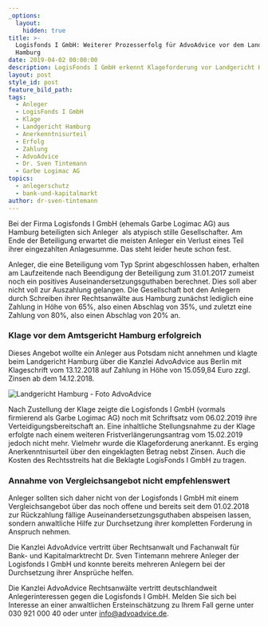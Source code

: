 ```yaml
---
_options:
  layout:
    hidden: true
title: >-
  Logisfonds I GmbH: Weiterer Prozesserfolg für AdvoAdvice vor dem Landgericht
  Hamburg
date: 2019-04-02 00:00:00
description: LogisFonds I GmbH erkennt Klageforderung vor Landgericht Hamburg an
layout: post
style_id: post
feature_bild_path:
tags:
  - Anleger
  - LogisFonds I GmbH
  - Klage
  - Landgericht Hamburg
  - Anerkenntnisurteil
  - Erfolg
  - Zahlung
  - AdvoAdvice
  - Dr. Sven Tintemann
  - Garbe Logimac AG
topics:
  - anlegerschutz
  - bank-und-kapitalmarkt
author: dr-sven-tintemann
---
```


Bei der Firma Logisfonds I GmbH (ehemals Garbe Logimac AG) aus Hamburg beteiligten sich Anleger  als atypisch stille Gesellschafter. Am Ende der Beteiligung erwartet die meisten Anleger ein Verlust eines Teil ihrer eingezahlten Anlagesumme. Das steht leider heute schon fest.

Anleger, die eine Beteiligung vom Typ Sprint abgeschlossen haben, erhalten am Laufzeitende nach Beendigung der Beteiligung zum 31.01.2017 zumeist noch ein positives Auseinandersetzungsguthaben berechnet. Dies soll aber nicht voll zur Auszahlung gelangen. Die Gesellschaft bot den Anlegern durch Schreiben ihrer Rechtsanwälte aus Hamburg zunächst lediglich eine Zahlung in Höhe von 65%, also einen Abschlag von 35%, und zuletzt eine Zahlung von 80%, also einen Abschlag von 20% an.

### Klage vor dem Amtsgericht Hamburg erfolgreich

Dieses Angebot wollte ein Anleger aus Potsdam nicht annehmen und klagte beim Landgericht Hamburg über die Kanzlei AdvoAdvice aus Berlin mit Klageschrift vom 13.12.2018 auf Zahlung in Höhe von 15.059,84 Euro zzgl. Zinsen ab dem 14.12.2018.

![Landgericht Hamburg - Foto AdvoAdvice](/uploads/lg-hamburg-außenansicht-6.JPG "Anerkenntnisurteil gegen LogisFonds I GmbH erstritten")

Nach Zustellung der Klage zeigte die Logisfonds I GmbH (vormals firmierend als Garbe Logimac AG) noch mit Schriftsatz vom 06.02.2019 ihre Verteidigungsbereitschaft an. Eine inhaltliche Stellungsnahme zu der Klage erfolgte nach einem weiteren Fristverlängerungsantrag vom 15.02.2019 jedoch nicht mehr. Vielmehr wurde die Klageforderung anerkannt. Es erging Anerkenntnisurteil über den eingeklagten Betrag nebst Zinsen. Auch die Kosten des Rechtsstreits hat die Beklagte LogisFonds I GmbH zu tragen.

### Annahme von Vergleichsangebot nicht empfehlenswert

Anleger sollten sich daher nicht von der Logisfonds I GmbH mit einem Vergleichsangebot über das noch offene und bereits seit dem 01.02.2018 zur Rückzahlung fällige Auseinandersetzungsguthaben abspeisen lassen, sondern anwaltliche Hilfe zur Durchsetzung ihrer kompletten Forderung in Anspruch nehmen.

Die Kanzlei AdvoAdvice vertritt über Rechtsanwalt und Fachanwalt für Bank- und Kapitalmarktrecht Dr. Sven Tintemann mehrere Anleger der Logisfonds I GmbH und konnte bereits mehreren Anlegern bei der Durchsetzung ihrer Ansprüche helfen.

Die Kanzlei AdvoAdvice Rechtsanwälte vertritt deutschlandweit Anlegerinteressen gegen die Logisfonds I GmbH. Melden Sie sich bei Interesse an einer anwaltlichen Ersteinschätzung zu Ihrem Fall gerne unter 030 921 000 40 oder unter info@advoadvice.de.